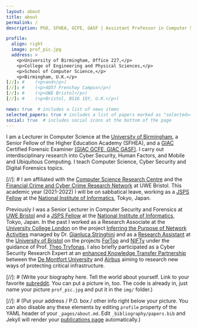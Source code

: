 ```yaml
---
layout: about
title: about
permalink: /
description: PhD, SFHEA, GCFE, GASF | Assistant Professor in Computer Science | Digital Forensics Examiner | <a href="https://www.birmingham.ac.uk">University of Birmingham</a></p>

profile:
  align: right
  image: prof_pic.jpg
  address: >
    <p>University of Birmingham, Office 227,</p>
    <p>College of Engineering and Physical Sciences,</p>
    <p>School of Computer Science,</p>
    <p>Birmingham, U.K.</p>
[//]: #    (<p>and</p>)
[//]: #    (<p>4Q57 Frenchay Campus</p>)
[//]: #    (<p>UWE Bristol</p>)
[//]: #    (<p>Bristol, BS16 1QY, U.K.</p>)

news: true  # includes a list of news items
selected_papers: true # includes a list of papers marked as "selected={true}"
social: true  # includes social icons at the bottom of the page
---
```


I am a Lecturer in Computer Science at the [University of Birmingham](https://www.birmingham.ac.uk/index.aspx), a Senior Fellow of the Higher Education Academy (SFHEA), and a [GIAC](https://www.giac.org/) Certified Forensic Examiner [(GIAC GCFE, GIAC GASF)](https://www.credly.com/users/panagiotis-andriotis/badges). I carry out interdisciplinary research into Cyber Security, Human Factors, and Mobile and Ubiquitous Computing. I teach Computer Science, Cyber Security and Digital Forensics topics.

[//]: # I am affiliated with the [Computer Science Research Centre](https://www.uwe.ac.uk/research/centres-and-groups/csrc) and the [Financial Crime and Cyber Crime Research Network](https://www.uwe.ac.uk/research/centres-and-groups/global-crime-justice-security/financial-crime-network) at UWE Bristol. This academic year (2021-2022) I will be on sabbatical leave, working as a [JSPS Fellow](https://www.jsps.go.jp/english/e-ippan/index.html) at the [National Institute of Informatics](https://www.nii.ac.jp/en/), Tokyo, Japan. 

Previously I was a Senior Lecturer in Computer Security and Forensics at [UWE Bristol](https://courses.uwe.ac.uk/G4H4/cyber-security-and-digital-forensics) and a [JSPS Fellow](https://www.jsps.go.jp/english/e-ippan/index.html) at the [National Institute of Informatics](https://www.nii.ac.jp/en/), Tokyo, Japan. In the past I worked as a Research Associate at the [University College London](https://www.ucl.ac.uk) on the project [Inferring the Purpose of Network Activities](https://gtr.ukri.org/projects?ref=EP%2FN008448%2F1) managed by Dr. [Gianluca Stringhini](https://seclab.bu.edu/people/gianluca/) and as a [Research Assistant](research-information.bris.ac.uk/en/searchAll/index/?search=andriotis) at the [University of Bristol](https://www.bristol.ac.uk) on the projects [ForToo](https://research-information.bris.ac.uk/en/projects/forensic-tools-against-illegal-use-of-internet-fortoo) and [NIFTy](https://research-information.bris.ac.uk/en/projects/novel-imagephoto-forensic-tools-for-fighting-against-child-pornog) under the guidance of Prof. [Theo Tryfonas](https://research-information.bris.ac.uk/en/persons/theo-tryfonas). I also briefly participated as a Cyber Security Research Expert at an [enhanced Knowledge Transfer Partnership](https://www.dmu.ac.uk/about-dmu/news/2015/november/dmu-celebrates-40-years-of-innovative-business-partnerships1.aspx) between the [De Montfort University](https://www.dmu.ac.uk/business-services/business-news/2015/may/dmu-joins-forces-with-airbus-group-to-protect-critical-national-infrastructure-from-cyber-attacks.aspx) and [Airbus](https://www.airbus.com/newsroom/press-releases/en/2015/05/20150507_airbus_group_de_montfort_university_join_forces.html) aiming to research new ways of protecting critical infrastructure.
 
[//]: # (Write your biography here. Tell the world about yourself. Link to your favorite [subreddit](http://reddit.com). You can put a picture in, too. The code is already in, just name your picture `prof_pic.jpg` and put it in the `img/` folder.)

[//]: # (Put your address / P.O. box / other info right below your picture. You can also disable any these elements by editing `profile` property of the YAML header of your `_pages/about.md`. Edit `_bibliography/papers.bib` and Jekyll will render your [publications page](/al-folio/publications/) automatically.)

